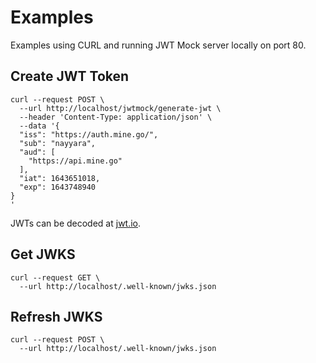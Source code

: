 # Examples

Examples using CURL and running JWT Mock server locally on port 80.

## Create JWT Token

```
curl --request POST \
  --url http://localhost/jwtmock/generate-jwt \
  --header 'Content-Type: application/json' \
  --data '{
  "iss": "https://auth.mine.go/",
  "sub": "nayyara",
  "aud": [
    "https://api.mine.go"
  ],
  "iat": 1643651018,
  "exp": 1643748940  
}
'
```

JWTs can be decoded at [jwt.io](https://jwt.io).

## Get JWKS

```
curl --request GET \
  --url http://localhost/.well-known/jwks.json
```

## Refresh JWKS

```
curl --request POST \
  --url http://localhost/.well-known/jwks.json
```
